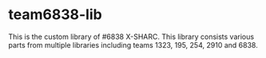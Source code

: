 # team6838-lib
This is the custom library of #6838 X-SHARC. This library consists various parts from multiple libraries including teams 1323, 195, 254, 2910 and 6838.
